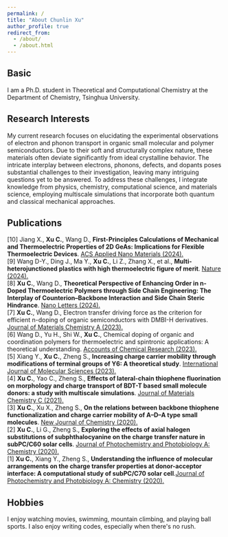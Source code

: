 ```yaml
---
permalink: /
title: "About Chunlin Xu"
author_profile: true
redirect_from: 
  - /about/
  - /about.html
---
```


## Basic
I am a Ph.D. student in Theoretical and Computational Chemistry at the Department of Chemistry, Tsinghua University.

## Research Interests
My current research focuses on elucidating the experimental observations of electron and phonon transport in organic small molecular and polymer semiconductors. Due to their soft and structurally complex nature, these materials often deviate significantly from ideal crystalline behavior. The intricate interplay between electrons, phonons, defects, and dopants poses substantial challenges to their investigation, leaving many intriguing questions yet to be answered. To address these challenges, I integrate knowledge from physics, chemistry, computational science, and materials science, employing multiscale simulations that incorporate both quantum and classical mechanical approaches.

## Publications
[10] Jiang X., **Xu C.**, Wang D., **First-Principles Calculations of Mechanical and Thermoelectric Properties of 2D GeAs: Implications for Flexible Thermoelectric Devices**. [ACS Applied Nano Materials (2024).](https://pubs.acs.org/doi/abs/10.1021/acsanm.4c02419)\
[9] Wang D-Y., Ding J., Ma Y., **Xu C.**, Li Z., Zhang X., et al., **Multi-heterojunctioned plastics with high thermoelectric figure of merit**. [Nature (2024).](https://www.nature.com/articles/s41586-024-07724-2)\
[8] **Xu C.**, Wang D., **Theoretical Perspective of Enhancing Order in n-Doped Thermoelectric Polymers through Side Chain Engineering: The Interplay of Counterion–Backbone Interaction and Side Chain Steric Hindrance**. [Nano Letters (2024).](https://doi.org/10.1021/acs.nanolett.3c04829)\
[7] **Xu C.**, Wang D., Electron transfer driving force as the criterion for efficient n-doping of organic semiconductors with DMBI-H derivatives. [Journal of Materials Chemistry A (2023).](http://dx.doi.org/10.1039/D3TA02943C)\
[6] Wang D., Yu H., Shi W., **Xu C.**, Chemical doping of organic and coordination polymers for thermoelectric and spintronic applications: A theoretical understanding. [Accounts of Chemical Research (2023).](https://pubs.acs.org/doi/abs/10.1021/acs.accounts.3c00091)\
[5] Xiang Y., **Xu C.**, Zheng S., **Increasing charge carrier mobility through modifications of terminal groups of Y6: A theoretical study**. [International Journal of Molecular Sciences (2023).](https://www.mdpi.com/1422-0067/24/10/8610)\
[4] **Xu C.**, Yao C., Zheng S., **Effects of lateral-chain thiophene fluorination on morphology and charge transport of BDT-T based small molecule donors: a study with multiscale simulations**. [Journal of Materials Chemistry C (2021).](https://doi.org/10.1039/D1TC03784F)\
[3] **Xu C.**, Xu X., Zheng S., **On the relations between backbone thiophene functionalization and charge carrier mobility of A–D–A type small molecules**. [New Journal of Chemistry (2020).](https://pubs.rsc.org/en/content/articlehtml/2020/nj/d0nj02199g)\
[2] **Xu C.**, Li G., Zheng S., **Exploring the effects of axial halogen substitutions of subphthalocyanine on the charge transfer nature in subPC/C60 solar cells**. [Journal of Photochemistry and Photobiology A: Chemistry (2020).](https://www.sciencedirect.com/science/article/pii/S101060302030650X)\
[1] **Xu C.**, Xiang Y., Zheng S., **Understanding the influence of molecular arrangements on the charge transfer properties at donor-acceptor interface: A computational study of subPC/C70 solar cell**.[Journal of Photochemistry and Photobiology A: Chemistry (2020).](https://www.sciencedirect.com/science/article/pii/S101060301931888X)

## Hobbies
I enjoy watching movies, swimming, mountain climbing, and playing ball sports. I also enjoy writing codes, especially when there's no rush.
